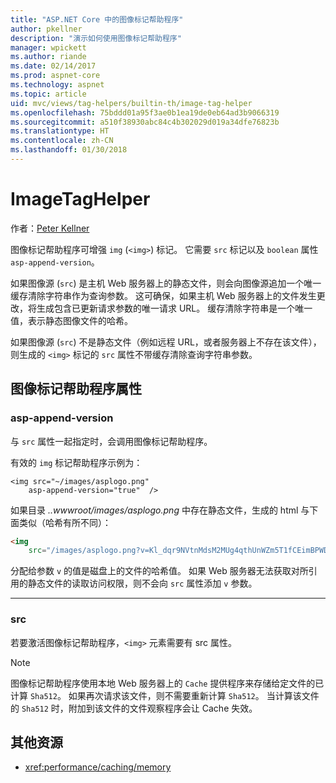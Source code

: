 ```yaml
---
title: "ASP.NET Core 中的图像标记帮助程序"
author: pkellner
description: "演示如何使用图像标记帮助程序"
manager: wpickett
ms.author: riande
ms.date: 02/14/2017
ms.prod: aspnet-core
ms.technology: aspnet
ms.topic: article
uid: mvc/views/tag-helpers/builtin-th/image-tag-helper
ms.openlocfilehash: 75bddd01a95f3ae0b1ea19de0eb64ad3b9066319
ms.sourcegitcommit: a510f38930abc84c4b302029d019a34dfe76823b
ms.translationtype: HT
ms.contentlocale: zh-CN
ms.lasthandoff: 01/30/2018
---
```

# <a name="imagetaghelper"></a>ImageTagHelper

作者：[Peter Kellner](http://peterkellner.net) 

图像标记帮助程序可增强 `img` (`<img>`) 标记。 它需要 `src` 标记以及 `boolean` 属性 `asp-append-version`。

如果图像源 (`src`) 是主机 Web 服务器上的静态文件，则会向图像源追加一个唯一缓存清除字符串作为查询参数。 这可确保，如果主机 Web 服务器上的文件发生更改，将生成包含已更新请求参数的唯一请求 URL。 缓存清除字符串是一个唯一值，表示静态图像文件的哈希。

如果图像源 (`src`) 不是静态文件（例如远程 URL，或者服务器上不存在该文件），则生成的 `<img>` 标记的 `src` 属性不带缓存清除查询字符串参数。

## <a name="image-tag-helper-attributes"></a>图像标记帮助程序属性


### <a name="asp-append-version"></a>asp-append-version

与 `src` 属性一起指定时，会调用图像标记帮助程序。

有效的 `img` 标记帮助程序示例为：

```cshtml
<img src="~/images/asplogo.png" 
    asp-append-version="true"  />
```

如果目录 *..wwwroot/images/asplogo.png* 中存在静态文件，生成的 html 与下面类似（哈希有所不同）：

```html
<img 
    src="/images/asplogo.png?v=Kl_dqr9NVtnMdsM2MUg4qthUnWZm5T1fCEimBPWDNgM"/>
```

分配给参数 `v` 的值是磁盘上的文件的哈希值。 如果 Web 服务器无法获取对所引用的静态文件的读取访问权限，则不会向 `src` 属性添加 `v` 参数。

- - -

### <a name="src"></a>src

若要激活图像标记帮助程序，`<img>` 元素需要有 src 属性。 

> [!NOTE]
> 图像标记帮助程序使用本地 Web 服务器上的 `Cache` 提供程序来存储给定文件的已计算 `Sha512`。 如果再次请求该文件，则不需要重新计算 `Sha512`。 当计算该文件的 `Sha512` 时，附加到该文件的文件观察程序会让 Cache 失效。

## <a name="additional-resources"></a>其他资源

* <xref:performance/caching/memory>
